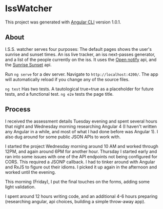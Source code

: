 # IssWatcher

This project was generated with [Angular CLI](https://github.com/angular/angular-cli) version 1.0.1.

## About

I.S.S. watcher serves four purposes: The default pages shows the user's sunrise and sunset times. An iss live tracker, an iss next-passes generator, and a list of the people currently on the iss. It uses the [Open notify](http://open-notify.org/Open-Notify-API/) api, and the [Sunrise Sunset](https://sunrise-sunset.org/api) api.

Run `ng serve` for a dev server. Navigate to `http://localhost:4200/`. The app will automatically reload if you change any of the source files.

`ng test` Has two tests. A tautological true=true as a placeholder for future tests, and a functional test.
`ng e2e` tests the page title.

## Process

I received the assessment details Tuesday evening and spent several hours that night and Wednesday morning researching Angular 4 (I haven't written any Angular in a while, and most of what I had done before was Angular 1). I also dug around for some public JSON APIs to work with.

I started the project Wednesday morning around 10 AM and worked through 12PM, and again around 6PM for another hour. Thursday I started early and ran into some issues with one of the API endpoints not being configured for CORS. This required a JSONP callback. I had to tinker around with Angular and RxJS to figure out their idioms. I picked it up again in the afternoon and worked until the evening.

This morning (Friday), I put the final touches on the forms, adding some light validation.

I spent around 12 hours writing code, and an additional 4-6 hours preparing (researching angular, api choices, building a simple throw-away app).